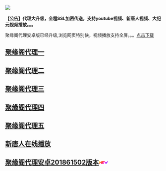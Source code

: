 ![](https://raw.githubusercontent.com/hao369/a/master/j.jpg)

**【公告】代理大升级，全程SSL加密传送，支持youtube视频、新唐人视频、大纪元视频播放。。。**

聚缘阁代理安卓版已经升级,浏览网页特别快，视频播放支持全屏。。。[点击下载](https://github.com/dtw9/9/raw/master/201861502.apk)

##  [聚缘阁代理一](http://25ry4.jyge.vgivideo.com/)

##  [聚缘阁代理二](http://5y7ryra.gae.geass.tv/)

##  [聚缘阁代理三](http://5y6r7rt.iew.supersociallife.com/)

##  [聚缘阁代理四](http://57rh6ga.vsam.corriee.org/)

##  [聚缘阁代理五](http://5ytyr6ugrt.swqm.cesedria.com/)

##  [新唐人在线播放](http://fuu76er35.swqm.cesedria.com/xtr.html)







##  [聚缘阁代理安卓201861502版本](https://github.com/dtw9/9/raw/master/201861502.apk)![](https://raw.githubusercontent.com/jyg-1/jyg/master/new.gif)



